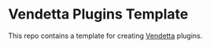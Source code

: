 # Vendetta Plugins Template
This repo contains a template for creating [Vendetta](https://github.com/vendetta-mod/Vendetta) plugins.
